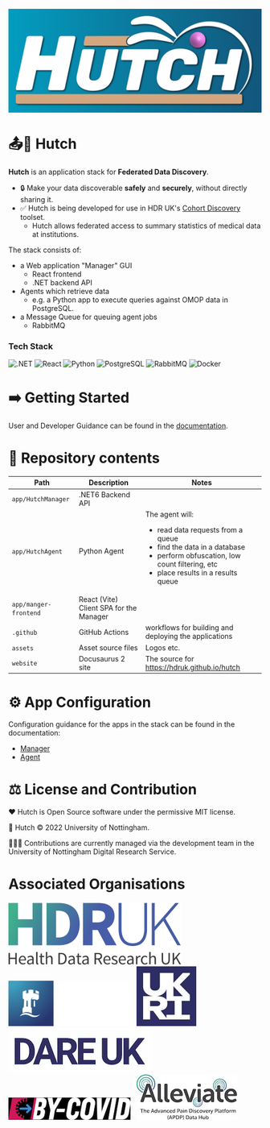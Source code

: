 
![Hutch](https://raw.githubusercontent.com/HDRUK/hutch/main/assets/Hutch%20splash%20bg.svg)

# 📤🐇 Hutch

**Hutch** is an application stack for **Federated Data Discovery**.

- 🔒 Make your data discoverable **safely** and **securely**, without directly sharing it.
- ✅ Hutch is being developed for use in HDR UK's [Cohort Discovery] toolset.
  - Hutch allows federated access to summary statistics of medical data at institutions.

The stack consists of:
- a Web application "Manager" GUI
  - React frontend
  - .NET backend API
- Agents which retrieve data
  - e.g. a Python app to execute queries against OMOP data in PostgreSQL.
- a Message Queue for queuing agent jobs
  - RabbitMQ

### Tech Stack

![.NET](https://img.shields.io/badge/.NET-512BD4?style=for-the-badge&logo=dotnet&logoColor=white)
![React](https://img.shields.io/badge/React-20232A?style=for-the-badge&logo=react&logoColor=61DAFB)
![Python](https://img.shields.io/badge/Python-FFD43B?style=for-the-badge&logo=python&logoColor=blue)
![PostgreSQL](https://img.shields.io/badge/PostgreSQL-316192?style=for-the-badge&logo=postgresql&logoColor=white)
![RabbitMQ](https://img.shields.io/badge/rabbitmq-%23FF6600.svg?&style=for-the-badge&logo=rabbitmq&logoColor=white)
![Docker](https://img.shields.io/badge/Docker-2CA5E0?style=for-the-badge&logo=docker&logoColor=white)

# ➡️ Getting Started

User and Developer Guidance can be found in the [documentation](https://hdruk.github.io/hutch).

# 📁 Repository contents

| Path | Description | Notes |
|-|-|-|
| `app/HutchManager` | .NET6 Backend API | |
| `app/HutchAgent` | Python Agent | The agent will:<br /><ul><li>read data requests from a queue</li><li>find the data in a database</li><li>perform obfuscation, low count filtering, etc</li><li>place results in a results queue</li></ul> |
| `app/manger-frontend` | React (Vite) Client SPA for the Manager | |
| `.github` | GitHub Actions | workflows for building and deploying the applications |
| `assets` | Asset source files | Logos etc. |
| `website` | Docusaurus 2 site | The source for https://hdruk.github.io/hutch |

# ⚙️ App Configuration

Configuration guidance for the apps in the stack can be found in the documentation:

- [Manager](https://hdruk.github.io/hutch/docs/users/getting-started/configuration/manager)
- [Agent](https://hdruk.github.io/hutch/docs/users/getting-started/configuration/agent)

# ⚖️ License and Contribution

❤️ Hutch is Open Source software under the permissive MIT license.

📜 Hutch © 2022 University of Nottingham.

👷🏾‍♂️ Contributions are currently managed via the development team in the University of Nottingham Digital Research Service.

# Associated Organisations
[![HDR UK](https://raw.githubusercontent.com/HDRUK/hutch/main/website/static/img/hdruk_logo.svg)][HDR UK Home] &nbsp;
[![University of Nottingham](https://raw.githubusercontent.com/HDRUK/hutch/main/website/static/img/uon_white_text_web.png)][UoN Home] &nbsp;
[![UKRI](https://raw.githubusercontent.com/HDRUK/hutch/main/website/static/img/UKRI_logo.jpeg)][UKRI Home] &nbsp;
[![DARE UK](https://raw.githubusercontent.com/HDRUK/hutch/main/website/static/img/DARE-UK_logo.png)][DARE UK Home] &nbsp;
[![BY-COVID](https://raw.githubusercontent.com/HDRUK/hutch/main/website/static/img/BY-COVID_logo.png)][BY-COVID Home] &nbsp;
[![Alleviate](https://raw.githubusercontent.com/HDRUK/hutch/main/website/static/img/alleviate_logo.jpeg)][Alleviate Home]

[HDR UK Home]: https://www.hdruk.ac.uk/
[Cohort Discovery]: https://www.healthdatagateway.org/about/cohort-discovery
[UoN Home]: https://nottingham.ac.uk
[UKRI Home]: https://www.ukri.org/
[DARE UK Home]: https://dareuk.org.uk/
[BY-COVID Home]: https://by-covid.org/
[Alleviate Home]: https://alleviate.ac.uk/

